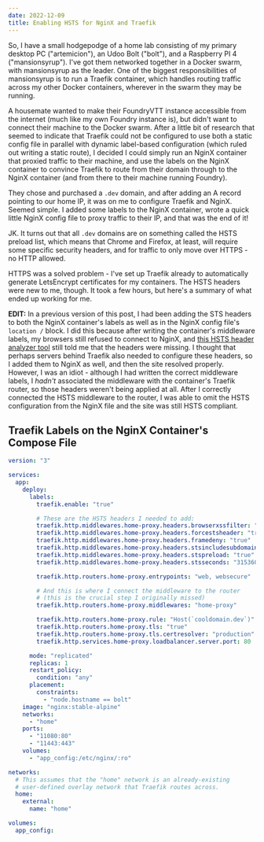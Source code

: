 ```yaml
---
date: 2022-12-09
title: Enabling HSTS for NginX and Traefik
---
```


So, I have a small hodgepodge of a home lab consisting of my primary desktop PC ("artemicion"), an Udoo Bolt ("bolt"), and a Raspberry PI 4 ("mansionsyrup").
I've got them networked together in a Docker swarm, with mansionsyrup as the leader.
One of the biggest responsibilities of mansionsyrup is to run a Traefik container, which handles routing traffic across my other Docker containers, wherever in the swarm they may be running.

A housemate wanted to make their FoundryVTT instance accessible from the internet (much like my own Foundry instance is), but didn't want to connect their machine to the Docker swarm.
After a little bit of research that seemed to indicate that Traefik could not be configured to use both a static config file in parallel with dynamic label-based configuration (which ruled out writing a static route), I decided I could simply run an NginX container that proxied traffic to their machine, and use the labels on the NginX container to convince Traefik to route from their domain through to the NginX container (and from there to their machine running Foundry).

They chose and purchased a `.dev` domain, and after adding an A record pointing to our home IP, it was on me to configure Traefik and NginX.
Seemed simple.
I added some labels to the NginX container, wrote a quick little NginX config file to proxy traffic to their IP, and that was the end of it!

JK. It turns out that all `.dev` domains are on something called the HSTS preload list, which means that Chrome and Firefox, at least, will require some specific security headers, and for traffic to only move over HTTPS - no HTTP allowed.

HTTPS was a solved problem - I've set up Traefik already to automatically generate LetsEncrypt certificates for my containers.
The HSTS headers were new to me, though.
It took a few hours, but here's a summary of what ended up working for me.

**EDIT:** In a previous version of this post, I had been adding the STS headers to both the NginX container's labels as well as in the NginX config file's `location /` block.
I did this because after writing the container's middleware labels, my browsers still refused to connect to NginX, and [this HSTS header analyzer tool](https://geekflare.com/tools/hsts-test) still told me that the headers were missing.
I thought that perhaps servers behind Traefik also needed to configure these headers, so I added them to NginX as well, and then the site resolved properly.
However, I was an idiot - although I had written the correct middleware labels, I _hadn't_ associated the middleware with the container's Traefik router, so those headers weren't being applied at all.
After I correctly connected the HSTS middleware to the router, I was able to omit the HSTS configuration from the NginX file and the site was still HSTS compliant.

## Traefik Labels on the NginX Container's Compose File

```yaml
version: "3"

services:
  app:
    deploy:
      labels:
        traefik.enable: "true"

        # These are the HSTS headers I needed to add:
        traefik.http.middlewares.home-proxy.headers.browserxssfilter: "true"
        traefik.http.middlewares.home-proxy.headers.forcestsheader: "true"
        traefik.http.middlewares.home-proxy.headers.framedeny: "true"
        traefik.http.middlewares.home-proxy.headers.stsincludesubdomains: "true"
        traefik.http.middlewares.home-proxy.headers.stspreload: "true"
        traefik.http.middlewares.home-proxy.headers.stsseconds: "31536000"

        traefik.http.routers.home-proxy.entrypoints: "web, websecure"

        # And this is where I connect the middleware to the router
        # (this is the crucial step I originally missed)
        traefik.http.routers.home-proxy.middlewares: "home-proxy"

        traefik.http.routers.home-proxy.rule: "Host(`cooldomain.dev`)"
        traefik.http.routers.home-proxy.tls: "true"
        traefik.http.routers.home-proxy.tls.certresolver: "production"
        traefik.http.services.home-proxy.loadbalancer.server.port: 80

      mode: "replicated"
      replicas: 1
      restart_policy:
        condition: "any"
      placement:
        constraints:
          - "node.hostname == bolt"
    image: "nginx:stable-alpine"
    networks:
      - "home"
    ports:
      - "11080:80"
      - "11443:443"
    volumes:
      - "app_config:/etc/nginx/:ro"

networks:
  # This assumes that the "home" network is an already-existing
  # user-defined overlay network that Traefik routes across.
  home:
    external:
      name: "home"

volumes:
  app_config:
```

